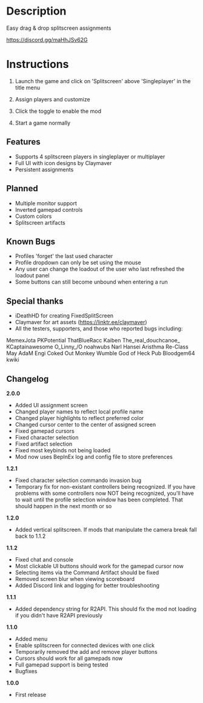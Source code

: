 # Description

Easy drag & drop splitscreen assignments

https://discord.gg/maHhJSv62G

# Instructions

1. Launch the game and click on 'Splitscreen' above 'Singleplayer' in the title menu

2. Assign players and customize

3. Click the toggle to enable the mod

4. Start a game normally

## Features

- Supports 4 splitscreen players in singleplayer or multiplayer
- Full UI with icon designs by Claymaver
- Persistent assignments

## Planned

- Multiple monitor support
- Inverted gamepad controls
- Custom colors
- Splitscreen artifacts

## Known Bugs

- Profiles 'forget' the last used character
- Profile dropdown can only be set using the mouse
- Any user can change the loadout of the user who last refreshed the loadout panel
- Some buttons can still become unbound when entering a run

## Special thanks

- iDeathHD for creating FixedSplitScreen
- Claymaver for art assets (https://linktr.ee/claymaver)
- All the testers, supporters, and those who reported bugs including:

MemexJota
PKPotential
ThatBlueRacc
Kaiben
The_real_douchcanoe_
KCaptainawesome
O\_Linny_/O
noahwubs
Narl
Hansei
Aristhma
Re-Class May
AdaM
Engi
Coked Out Monkey
Wumble
God of Heck
Pub
Bloodgem64
kwiki

## Changelog

**2.0.0**

- Added UI assignment screen
- Changed player names to reflect local profile name
- Changed player highlights to reflect preferred color
- Changed cursor center to the center of assigned screen
- Fixed gamepad cursors
- Fixed character selection
- Fixed artifact selection
- Fixed most keybinds not being loaded
- Mod now uses BepInEx log and config file to store preferences

**1.2.1**

- Fixed character selection commando invasion bug
- Temporary fix for non-existant controllers being recognized. If you have problems with some controllers now NOT being recognized, you'll have to wait until the profile selection window has been completed. That should happen in the next month or so

**1.2.0**

- Added vertical splitscreen. If mods that manipulate the camera break fall back to 1.1.2

**1.1.2**

- Fixed chat and console
- Most clickable UI buttons should work for the gamepad cursor now
- Selecting items via the Command Artifact should be fixed
- Removed screen blur when viewing scoreboard
- Added Discord link and logging for better troubleshooting

**1.1.1**

- Added dependency string for R2API. This should fix the mod not loading if you didn't have R2API previously

**1.1.0**

- Added menu
- Enable splitscreen for connected devices with one click
- Temporarily removed the add and remove player buttons
- Cursors should work for all gamepads now
- Full gamepad support is being tested
- Bugfixes

**1.0.0**

* First release
